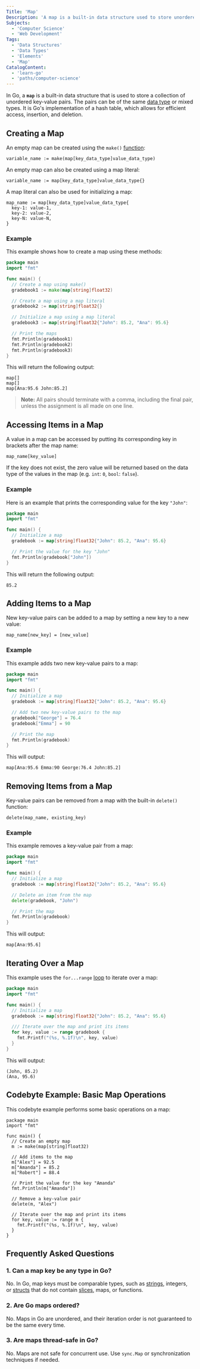 ```yaml
---
Title: 'Map'
Description: 'A map is a built-in data structure used to store unordered key-value pairs.'
Subjects:
  - 'Computer Science'
  - 'Web Development'
Tags:
  - 'Data Structures'
  - 'Data Types'
  - 'Elements'
  - 'Map'
CatalogContent:
  - 'learn-go'
  - 'paths/computer-science'
---
```


In Go, a **`map`** is a built-in data structure that is used to store a collection of unordered key-value pairs. The pairs can be of the same [data type](https://www.codecademy.com/resources/docs/go/data-types) or mixed types. It is Go's implementation of a hash table, which allows for efficient access, insertion, and deletion.

## Creating a Map

An empty map can be created using the `make()` [function](https://www.codecademy.com/resources/docs/go/functions):

```pseudo
variable_name := make(map[key_data_type]value_data_type)
```

An empty map can also be created using a map literal:

```pseudo
variable_name := map[key_data_type]value_data_type{}
```

A map literal can also be used for initializing a map:

```pseudo
map_name := map[key_data_type]value_data_type{
  key-1: value-1,
  key-2: value-2,
  key-N: value-N,
}
```

### Example

This example shows how to create a map using these methods:

```go
package main
import "fmt"

func main() {
  // Create a map using make()
  gradebook1 := make(map[string]float32)

  // Create a map using a map literal
  gradebook2 := map[string]float32{}

  // Initialize a map using a map literal
  gradebook3 := map[string]float32{"John": 85.2, "Ana": 95.6}

  // Print the maps
  fmt.Println(gradebook1)
  fmt.Println(gradebook2)
  fmt.Println(gradebook3)
}
```

This will return the following output:

```shell
map[]
map[]
map[Ana:95.6 John:85.2]
```

> **Note:** All pairs should terminate with a comma, including the final pair, unless the assignment is all made on one line.

## Accessing Items in a Map

A value in a map can be accessed by putting its corresponding key in brackets after the map name:

```pseudo
map_name[key_value]
```

If the key does not exist, the zero value will be returned based on the data type of the values in the map (e.g. `int`: `0`, `bool`: `false`).

### Example

Here is an example that prints the corresponding value for the key `"John"`:

```go
package main
import "fmt"

func main() {
  // Initialize a map
  gradebook := map[string]float32{"John": 85.2, "Ana": 95.6}

  // Print the value for the key "John"
  fmt.Println(gradebook["John"])
}
```

This will return the following output:

```shell
85.2
```

## Adding Items to a Map

New key-value pairs can be added to a map by setting a new key to a new value:

```pseudo
map_name[new_key] = [new_value]
```

### Example

This example adds two new key-value pairs to a map:

```go
package main
import "fmt"

func main() {
  // Initialize a map
  gradebook := map[string]float32{"John": 85.2, "Ana": 95.6}

  // Add two new key-value pairs to the map
  gradebook["George"] = 76.4
  gradebook["Emma"] = 90

  // Print the map
  fmt.Println(gradebook)
}
```

This will output:

```shell
map[Ana:95.6 Emma:90 George:76.4 John:85.2]
```

## Removing Items from a Map

Key-value pairs can be removed from a map with the built-in `delete()` function:

```pseudo
delete(map_name, existing_key)
```

### Example

This example removes a key-value pair from a map:

```go
package main
import "fmt"

func main() {
  // Initialize a map
  gradebook := map[string]float32{"John": 85.2, "Ana": 95.6}

  // Delete an item from the map
  delete(gradebook, "John")

  // Print the map
  fmt.Println(gradebook)
}
```

This will output:

```shell
map[Ana:95.6]
```

## Iterating Over a Map

This example uses the `for...range` [loop](https://www.codecademy.com/resources/docs/go/loops) to iterate over a map:

```go
package main
import "fmt"

func main() {
  // Initialize a map
  gradebook := map[string]float32{"John": 85.2, "Ana": 95.6}

  /// Iterate over the map and print its items
  for key, value := range gradebook {
    fmt.Printf("(%s, %.1f)\n", key, value)
  }
}
```

This will output:

```shell
(John, 85.2)
(Ana, 95.6)
```

## Codebyte Example: Basic Map Operations

This codebyte example performs some basic operations on a map:

```codebyte/golang
package main
import "fmt"

func main() {
  // Create an empty map
  m := make(map[string]float32)

  // Add items to the map
  m["Alex"] = 92.5
  m["Amanda"] = 85.2
  m["Robert"] = 88.4

  // Print the value for the key "Amanda"
  fmt.Println(m["Amanda"])

  // Remove a key-value pair
  delete(m, "Alex")

  // Iterate over the map and print its items
  for key, value := range m {
    fmt.Printf("(%s, %.1f)\n", key, value)
  }
}
```

## Frequently Asked Questions

### 1. Can a map key be any type in Go?

No. In Go, map keys must be comparable types, such as [strings](https://www.codecademy.com/resources/docs/go/strings), integers, or [structs](https://www.codecademy.com/resources/docs/go/structs) that do not contain [slices](https://www.codecademy.com/resources/docs/go/slices), maps, or functions.

### 2. Are Go maps ordered?

No. Maps in Go are unordered, and their iteration order is not guaranteed to be the same every time.

### 3. Are maps thread-safe in Go?

No. Maps are not safe for concurrent use. Use `sync.Map` or synchronization techniques if needed.
